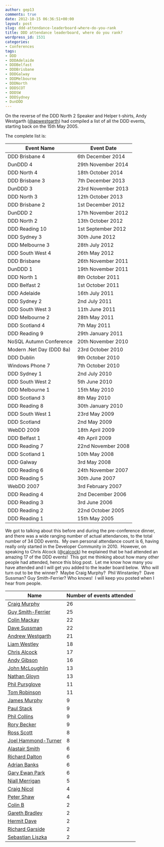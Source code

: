 ```yaml
---
author: gep13
comments: true
date: 2012-10-15 06:36:51+00:00
layout: post
slug: ddd-attendance-leaderboard-where-do-you-rank
title: DDD attendance leaderboard, where do you rank?
wordpress_id: 1531
categories:
- Conferences
tags:
- DDD
- DDDAdelaide
- DDDBelfast
- DDDBrisbane
- DDDGalway
- DDDMelbourne
- DDDNorth
- DDDSCOT
- DDDSW
- DDDSydney
- DunDDD
---
```


On the reverse of the DDD North 2 Speaker and Helper t-shirts, Andy Westgarth ([@apwestgarth](http://twitter.com/apwestgarth)) had compiled a list of all the DDD events, starting back on the 15th May 2005.

The complete list is:

**Event Name** | **Event Date**
--- | ---
DDD Brisbane 4 | 6th December 2014
DunDDD 4 | 29th November 2014
DDD North 4 | 18th October 2014
DDD Brisbane 3 | 7th December 2013
DunDDD 3 | 23rd November 2013
DDD North 3 | 12th October 2013
DDD Brisbane 2 | 1st December 2012
DunDDD 2 | 17th November 2012
DDD North 2 | 13th October 2012
DDD Reading 10 | 1st September 2012
DDD Sydney 3 | 30th June 2012
DDD Melbourne 3 | 28th July 2012
DDD South West 4 | 26th May 2012
DDD Brisbane | 26th November 2011
DunDDD 1 | 19th November 2011
DDD North 1 | 8th October 2011
DDD Belfast 2 | 1st October 2011
DDD Adelaide | 16th July 2011
DDD Sydney 2 | 2nd July 2011
DDD South West 3 | 11th June 2011
DDD Melbourne 2 | 28th May 2011
DDD Scotland 4 | 7th May 2011
DDD Reading 9 | 29th January 2011
NoSQL Autumn Conference | 20th November 2010
Modern .Net Day (DDD 8a) | 23rd October 2010
DDD Dublin | 9th October 2010
Windows Phone 7 | 7th October 2010
DDD Sydney 1 | 2nd July 2010
DDD South West 2 | 5th June 2010
DDD Melbourne 1 | 15th May 2010
DDD Scotland 3 | 8th May 2010
DDD Reading 8 | 30th January 2010
DDD South West 1 | 23rd May 2009
DDD Scotland | 2nd May 2009
WebDD 2009 | 18th April 2009
DDD Belfast 1 | 4th April 2009
DDD Reading 7 | 22nd November 2008
DDD Scotland 1 | 10th May 2008
DDD Galway | 3rd May 2008
DDD Reading 6 | 24th November 2007
DDD Reading 5 | 30th June 2007
WebDD 2007 | 3rd February 2007
DDD Reading 4 | 2nd December 2006
DDD Reading 3 | 3rd June 2006
DDD Reading 2 | 22nd October 2005
DDD Reading 1 | 15th May 2005

We got to talking about this before and during the pre-conference dinner, and there was a wide ranging number of actual attendances, to the total number of 34 DDD events.  My own personal attendance count is 6, having really only started in the Developer Community in 2010.  However, on speaking to Chris Alcock (@[calcock](https://twitter.com/calcock)) he explained that be had attended an amazing 17 of the DDD events!  This got me thinking about how many other people had attended, hence this blog post.  Let me know how many you have attended and I will get you added to the leader board below.  Who will turn out to be the winner?  Maybe Craig Murphy?  Phil Winstanley?  Dave Sussman? Guy Smith-Ferrier? Who knows!  I will keep you posted when I hear from people.

**Name** | **Number of events attended**
--- | ---
[Craig Murphy](http://twitter.com/camurphy) | 26
[Guy Smith-Ferrier](http://twitter.com/guysmithferrier) | 25
[Colin Mackay](http://twitter.com/colinmackay) | 22
[Dave Sussman](https://twitter.com/DaveSussman) | 22
[Andrew Westgarth](http://twitter.com/apwestgarth) | 21
[Liam Westley](https://twitter.com/westleyl) | 18
[Chris Alcock](http://twitter.com/calcock) | 17
[Andy Gibson](http://twitter.com/ARGibson) | 16
[John McLoughlin](https://twitter.com/Imaji) | 13
[Nathan Gloyn](https://twitter.com/nathangloyn) | 13
[Phil Pursglove](https://twitter.com/philpursglove) | 11
[Tom Robinson](https://twitter.com/tjrobinson) | 11
[James Murphy](https://twitter.com/recumbent) | 9
[Paul Stack](https://twitter.com/stack72) | 9
[Phil Collins](https://twitter.com/fatherfil) | 9
[Rory Becker](https://twitter.com/RoryBecker) | 9
[Ross Scott](https://twitter.com/RossDScott) | 8 
[Joel Hammond-Turner](https://twitter.com/rammesses) | 8
[Alastair Smith](https://twitter.com/alastairs) | 6
[Richard Dalton](https://twitter.com/richardadalton) | 6
[Adrian Banks](https://twitter.com/adrianbanks) | 6
[Gary Ewan Park](https://twitter.com/gep13) | 6
[Niall Merrigan](https://twitter.com/nmerrigan) | 5
[Craig Nicol](https://twitter.com/craignicol) | 4
[Peter Shaw](https://twitter.com/shawty_ds) | 4
[Colin B](https://twitter.com/sacs) | 2
[Gareth Bradley](https://twitter.com/garfbradaz) | 2
[Hermit Dave](https://twitter.com/hermitdave) | 2
[Richard Garside](https://twitter.com/_richardg) | 2
[Sebastian Liszka](https://twitter.com/seblis27) | 2
